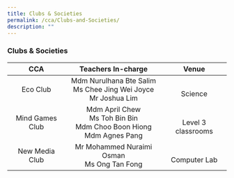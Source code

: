 ```yaml
---
title: Clubs & Societies
permalink: /cca/Clubs-and-Societies/
description: ""
---
```

### **Clubs & Societies**

|       CCA       |                        Teachers In-charge                        |        Venue       |
|:---------------:|:----------------------------------------------------------------:|:------------------:|
|     Eco Club    |   Mdm Nurulhana Bte Salim<br> Ms Chee Jing Wei Joyce<br>  Mr Joshua Lim  |       <br>Science      |
| Mind Games Club | Mdm April Chew<br> Ms Toh Bin Bin<br> Mdm Choo Boon Hiong<br> Mdm Agnes Pang | <br>Level 3 classrooms |
|  New Media Club |             Mr Mohammed Nuraimi Osman<br>  Ms Ong Tan Fong           |    <br>Computer Lab    |